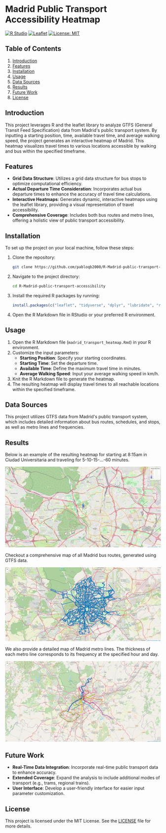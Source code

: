 # Madrid Public Transport Accessibility Heatmap

[![R Studio](https://img.shields.io/badge/R_Studio-26.2.4-75AADB)](https://posit.co/download/rstudio-desktop/)
[![Leaflet](https://img.shields.io/badge/Leaflet-2.2.2.9000-199951)](https://rstudio.github.io/leaflet/)
[![License: MIT](https://img.shields.io/badge/License-MIT-AD0808)](https://github.com/pabloqb2000/R-Madrid-public-transport-accessibility/blob/master/LICENSE)

## Table of Contents
1. [Introduction](#introduction)
2. [Features](#features)
3. [Installation](#installation)
4. [Usage](#usage)
5. [Data Sources](#data-sources)
6. [Results](#results)
7. [Future Work](#future-work)
8. [License](#license)

## Introduction

This project leverages R and the leaflet library to analyze GTFS (General Transit Feed Specification) data from Madrid's public transport system. By inputting a starting position, time, available travel time, and average walking speed, the project generates an interactive heatmap of Madrid. This heatmap visualizes travel times to various locations accessible by walking and bus within the specified timeframe.

## Features

- **Grid Data Structure**: Utilizes a grid data structure for bus stops to optimize computational efficiency.
- **Actual Departure Time Consideration**: Incorporates actual bus departure times to enhance the accuracy of travel time calculations.
- **Interactive Heatmaps**: Generates dynamic, interactive heatmaps using the leaflet library, providing a visual representation of travel accessibility.
- **Comprehensive Coverage**: Includes both bus routes and metro lines, offering a holistic view of public transport accessibility.

## Installation

To set up the project on your local machine, follow these steps:

1. Clone the repository:
   ```sh
   git clone https://github.com/pabloqb2000/R-Madrid-public-transport-accessibility.git
   ```
2. Navigate to the project directory:
   ```sh
   cd R-Madrid-public-transport-accessibility
   ```
3. Install the required R packages by running:
   ```r
   install.packages(c("leaflet", "tidyverse", "dplyr", "lubridate", "raster", "beepr"))
   ```
4. Open the R Markdown file in RStudio or your preferred R environment.

## Usage

1. Open the R Markdown file (`madrid_transport_heatmap.Rmd`) in your R environment.
2. Customize the input parameters:
   - **Starting Position**: Specify your starting coordinates.
   - **Starting Time**: Set the departure time.
   - **Available Time**: Define the maximum travel time in minutes.
   - **Average Walking Speed**: Input your average walking speed in km/h.
3. Knit the R Markdown file to generate the heatmap.
4. The resulting heatmap will display travel times to all reachable locations within the specified timeframe.

## Data Sources

This project utilizes GTFS data from Madrid's public transport system, which includes detailed information about bus routes, schedules, and stops, as well as metro lines and frequencies.

## Results

Below is an example of the resulting heatmap for starting at 8:15am in Ciudad Universitaria and traveling for 5-10-15-...-60 minutes.

![Accessibility Madrid map](./results/CIU/CIU.gif)

Checkout a comprehensive map of all Madrid bus routes, generated using GTFS data.

![Madrid bus routes map](./results/EMT.png)


We also provide a detailed map of Madrid metro lines. The thickness of each metro line corresponds to its frequency at the specified hour and day.

![Madrid metro lines map](./results/metro.png)

## Future Work

- **Real-Time Data Integration**: Incorporate real-time public transport data to enhance accuracy.
- **Extended Coverage**: Expand the analysis to include additional modes of transport (e.g., trams, regional trains).
- **User Interface**: Develop a user-friendly interface for easier input parameter customization.

## License

This project is licensed under the MIT License. See the [LICENSE](./LICENSE) file for more details.
